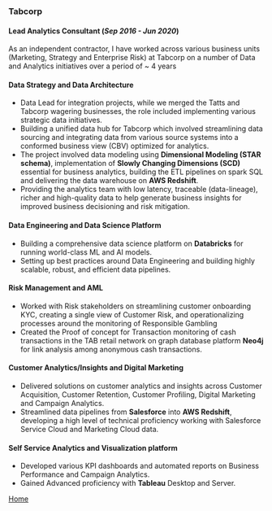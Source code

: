 ### Tabcorp
#### Lead Analytics Consultant (_Sep 2016 - Jun 2020_)

As an independent contractor, I have worked across various business units (Marketing, Strategy and Enterprise Risk) at Tabcorp on a number of Data and Analytics initiatives over a period of ~ 4 years

#### Data Strategy and Data Architecture
- Data Lead for integration projects, while we merged the Tatts and Tabcorp wagering businesses, the role included implementing various strategic data initiatives.
- Building a unified data hub for Tabcorp which involved streamlining data sourcing and integrating data from various source systems into a conformed business view (CBV) optimized for analytics.
- The project involved data modeling using **Dimensional Modeling (STAR schema)**, implementation of **Slowly Changing Dimensions (SCD)** essential for business analytics, building the ETL pipelines on spark SQL and delivering the data warehouse on **AWS Redshift**. 
- Providing the analytics team with low latency, traceable (data-lineage), richer and high-quality data to help generate business insights for improved business decisioning and risk mitigation.

#### Data Engineering and Data Science Platform
- Building a comprehensive data science platform on **Databricks** for running world-class ML and AI models.
- Setting up best practices around Data Engineering and building highly scalable, robust, and efficient data pipelines.

#### Risk Management and AML
- Worked with Risk stakeholders on streamlining customer onboarding KYC, creating a single view of Customer Risk, and operationalizing processes around the monitoring of Responsible Gambling
- Created the Proof of concept for Transaction monitoring of cash transactions in the TAB retail network on graph database platform **Neo4j** for link analysis among anonymous cash transactions.

#### Customer Analytics/Insights and Digital Marketing
- Delivered solutions on customer analytics and insights across Customer Acquisition, Customer Retention, Customer Profiling, Digital Marketing and Campaign Analytics.
- Streamlined data pipelines from **Salesforce** into **AWS Redshift**, developing a high level of technical proficiency working with Salesforce Service Cloud and Marketing Cloud data.
  
#### Self Service Analytics and Visualization platform
- Developed various KPI dashboards and automated reports on Business Performance and Campaign Analytics.
- Gained Advanced proficiency with **Tableau** Desktop and Server.


<i class="fa fa-home" style="font-size:16px;color:#0072b1" ></i> <a href="https://arjunxnair.github.io/">Home</a>
